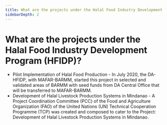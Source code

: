 ```yaml
---
title: What are the projects under the Halal Food Industry Development Program HFIDP?
sidebarDepth: 2
---
```


# What are the projects under the Halal Food Industry Development Program (HFIDP)?


 - Pilot Implementation of Halal Food Production - In July 2020, the DA-HFIDP, with MAFAR-BARMM, started this project in selected and validated areas of BARMM with seed funds from DA Central Office that  will be transferred to MAFAR-BARMM.
 - Development of Halal Livestock Production Systems in Mindanao - A Project Coordination Committee (PCC) of the Food and Agriculture Organization (FAO) of the United Nations (UN) Technical Cooperation Programme (TCP) was created and composed to cater to the Project: Development of Halal Livestock Production Systems in Mindanao.
